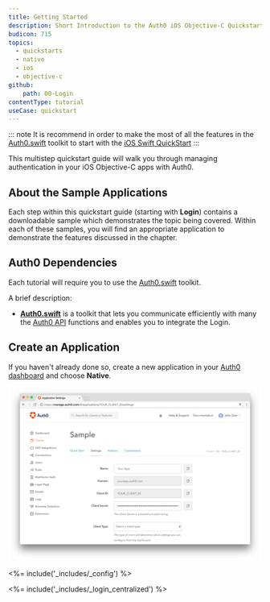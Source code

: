 ```yaml
---
title: Getting Started
description: Short Introduction to the Auth0 iOS Objective-C Quickstarts.
budicon: 715
topics:
  - quickstarts
  - native
  - ios
  - objective-c
github:
    path: 00-Login
contentType: tutorial
useCase: quickstart
---
```


::: note
It is recommend in order to make the most of all the features in the [Auth0.swift](https://github.com/auth0/Auth0.swift) toolkit to start with the [iOS Swift QuickStart](/quickstart/native/ios-swift)
:::

This multistep quickstart guide will walk you through managing authentication in your iOS Objective-C apps with Auth0.

## About the Sample Applications

Each step within this quickstart guide (starting with **Login**) contains a downloadable sample which demonstrates the topic being covered. Within each of these samples, you will find an appropriate application to demonstrate the features discussed in the chapter.

## Auth0 Dependencies

Each tutorial will require you to use the [Auth0.swift](https://github.com/auth0/Auth0.swift) toolkit.

A brief description:

- [**Auth0.swift**](https://github.com/auth0/Auth0.swift) is a toolkit that lets you communicate efficiently with many the [Auth0 API](/api/info) functions and enables you to integrate the Login.

## Create an Application

If you haven't already done so, create a new application in your [Auth0 dashboard](${manage_url}/#/applications/${account.clientId}/settings) and choose **Native**.

![App Dashboard](/media/articles/angularjs/app_dashboard.png)

<%= include('_includes/_config') %>

<%= include('_includes/_login_centralized') %>
